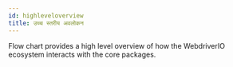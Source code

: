 ```yaml
---
id: highleveloverview
title: उच्च स्तरीय अवलोकन
---
```


Flow chart provides a high level overview of how the WebdriverIO ecosystem interacts with the core packages.

<CreateFlowcharts id='highleveloverview' />
